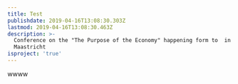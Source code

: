 ```yaml
---
title: Test
publishdate: 2019-04-16T13:08:30.303Z
lastmod: 2019-04-16T13:08:30.463Z
description: >-
  Conference on the "The Purpose of the Economy" happening form to  in
  Maastricht
isproject: 'true'
---
```

wwww
